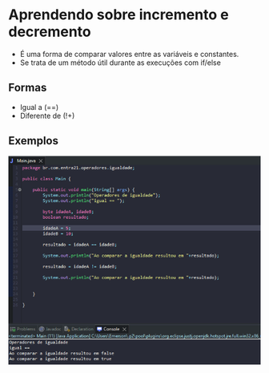 # Aprendendo sobre incremento e decremento

- É uma forma de comparar valores entre as variáveis e constantes.
- Se trata de um método útil durante as execuções com if/else

## Formas

- Igual a (==)
- Diferente de (!+)

## Exemplos

![Gif Exemplo](./gif/gifExemplo.gif)